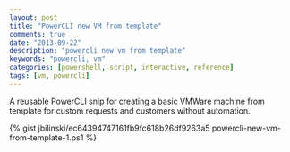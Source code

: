 ```yaml
---
layout: post
title: "PowerCLI new VM from template"
comments: true
date: "2013-09-22"
description: "powercli new vm from template"
keywords: "powercli, vm"
categories: [powershell, script, interactive, reference]
tags: [vm, powercli]
---
```


A reusable PowerCLI snip for creating a basic VMWare machine from template for custom requests and customers without automation.

{% gist jbilinski/ec64394747161fb9fc618b26df9263a5 powercli-new-vm-from-template-1.ps1 %}

